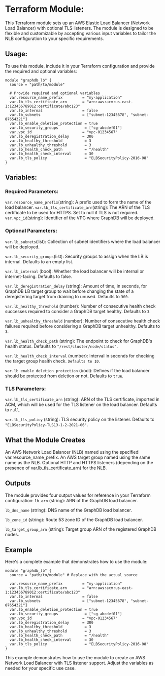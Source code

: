 # Terraform Module:

This Terraform module sets up an AWS Elastic Load Balancer (Network Load Balancer) with optional TLS listeners. The module is designed to be flexible and customizable by accepting various input variables to tailor the NLB configuration to your specific requirements.

## Usage:

To use this module, include it in your Terraform configuration and provide the required and optional variables:
```hcl
module "graphdb_lb" {
  source = "path/to/module"

  # Provide required and optional variables
  var.resource_name_prefix         = "my-application"
  var.lb_tls_certificate_arn       = "arn:aws:acm:us-east-1:123456789012:certificate/abc123"
  var.lb_internal                  = false
  var.lb_subnets                   = ["subnet-12345678", "subnet-87654321"]
  var.lb_enable_deletion_protection = true
  var.lb_security_groups            = ["sg-abcdef01"]
  var.vpc_id                       = "vpc-01234567"
  var.lb_deregistration_delay      = 300
  var.lb_healthy_threshold          = 3
  var.lb_unhealthy_threshold        = 3
  var.lb_health_check_path          = "/health"
  var.lb_health_check_interval      = 30
  var.lb_tls_policy                 = "ELBSecurityPolicy-2016-08"
}
```

## Variables:

### Required Parameters:

`var.resource_name_prefix`(string): A prefix used to form the name of the load balancer.
`var.lb_tls_certificate_arn`(string): The ARN of the TLS certificate to be used for HTTPS. Set to null if TLS is not required.
`var.vpc_id`(string): Identifier of the VPC where GraphDB will be deployed.

### Optional Parameters:

`var.lb_subnets`(list): Collection of subnet identifiers where the load balancer will be deployed.

`var.lb_security_groups`(list): Security groups to assign when the LB is internal. Defaults to an empty list.

`var.lb_internal` (bool): Whether the load balancer will be internal or internet-facing. Defaults to false.

`var.lb_deregistration_delay` (string): Amount of time, in seconds, for GraphDB LB target group to wait before changing the state of a deregistering target from draining to unused. Defaults to `300`.

`var.lb_healthy_threshold` (number): Number of consecutive health check successes required to consider a GraphDB target healthy. Defaults to `3`.

`var.lb_unhealthy_threshold` (number): Number of consecutive health check failures required before considering a GraphDB target unhealthy. Defaults to `3`.

`var.lb_health_check_path` (string): The endpoint to check for GraphDB's health status. Defaults to `"/rest/cluster/node/status"`.

`var.lb_health_check_interval` (number): Interval in seconds for checking the target group health check. `Defaults to 10`.

`var.lb_enable_deletion_protection` (bool): Defines if the load balancer should be protected from deletion or not. Defaults to `true`.

### TLS Parameters:

`var.lb_tls_certificate_arn` (string): ARN of the TLS certificate, imported in ACM, which will be used for the TLS listener on the load balancer. Defaults to `null`.

`var.lb_tls_policy` (string): TLS security policy on the listener. Defaults to `"ELBSecurityPolicy-TLS13-1-2-2021-06"`.

## What the Module Creates

An AWS Network Load Balancer (NLB) named using the specified var.resource_name_prefix.
An AWS target group named using the same name as the NLB.
Optional HTTP and HTTPS listeners (depending on the presence of var.lb_tls_certificate_arn) for the NLB.

## Outputs

The module provides four output values for reference in your Terraform configuration:
`lb_arn` (string): ARN of the GraphDB load balancer.

`lb_dns_name` (string): DNS name of the GraphDB load balancer.

`lb_zone_id` (string): Route 53 zone ID of the GraphDB load balancer.

`lb_target_group_arn` (string): Target group ARN of the registered GraphDB nodes.

## Example

Here's a complete example that demonstrates how to use the module:
```hcl
module "graphdb_lb" {
  source = "path/to/module" # Replace with the actual source

  var.resource_name_prefix         = "my-application"
  var.lb_tls_certificate_arn       = "arn:aws:acm:us-east-1:123456789012:certificate/abc123"
  var.lb_internal                  = false
  var.lb_subnets                   = ["subnet-12345678", "subnet-87654321"]
  var.lb_enable_deletion_protection = true
  var.lb_security_groups            = ["sg-abcdef01"]
  var.vpc_id                       = "vpc-01234567"
  var.lb_deregistration_delay      = 300
  var.lb_healthy_threshold          = 3
  var.lb_unhealthy_threshold        = 3
  var.lb_health_check_path          = "/health"
  var.lb_health_check_interval      = 30
  var.lb_tls_policy                 = "ELBSecurityPolicy-2016-08"
}
```
This example demonstrates how to use the module to create an AWS Network Load Balancer with TLS listener support. Adjust the variables as needed for your specific use case.
